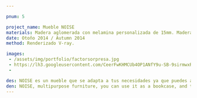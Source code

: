 ```yaml
---

pnum: 5

project_name: Mueble NOISE
materials: Madera aglomerada con melamina personalizada de 15mm. Madera de pino de 15mm. Tubo de acero de 1 pulgada.
date: Otoño 2014 / Autumn 2014
method: Renderizado V-ray.

images:
 - /assets/img/portfolio/factorsorpresa.jpg
 - https://lh3.googleusercontent.com/CeerFwKHMCUb4OP1ANfY9u-SB-9sirmwxR4XvtSfSzZgtpZi8OmDCIsmMDrpxUm04Y10j-XPZQ1Bk60nAK6mRLXHlNXSiK8n01V8XM6WfJV4U5-v36-YTpgs9PJv4XGM3ol672QSU2niNhXJZUCCCG8E3CnFu7tnn_r3HB5hk6jh6ClWwojDd3wIwATzKY5np0rYWSpo_I4W9ebNPQWovaWkkV54Iy8VCvfkW_dVeZ4Cjt07px5ecYZU0R4n8lfzV0UuuaptL7l6rMbAtVpceyFrbsn_IXzCrYwcEKSDh5UL3jFVfEs4Xt2BKfq6fjUD5qjh5su9oSii1AHbmY4cON3rDmhCmeKuQkl7fGDK7g6M661cVi0fff9Yl5UNGK1279kaL9jBDlJC9kHzinC6NdALiJ2_kZIF9JfAeIupThN75ZgzefvDitMIHbrSBYBiDjjI5Cru6mVc7Dzc6x8wkQvqUtxDq1OM2ZoUrFQGHQTBfAgi3F807Ax3sG_UhMHrg_qPj7J_YzhRDleK6JN9TW3F2dm2ZsswKuYMV27xZ0sV=w903-h677-no
 - 

des: NOISE es un mueble que se adapta a tus necesidades ya que puedes acomodarlo a tu gusto. Se puede utilizar de forma vertical como librero o armario; o en forma horizontal como mesa de centro. Sus tapas son bandejas portatiles las cuales puedes retirar fácilmente por medio de un sistema push y llevarlas dónde quieras para trabajar, comer o leer. Las patas de las bandejas son plegables y esto facilita el colocarlas nuevamente en el mueble. Existe una versión para potrar en la pared. 
den: NOISE, multipurpose furniture, you can use it as a bookcase, and the covers are also trays that can be taken off easily with a "push" sistem. Trays with folding legs, makes it easier to place them back in the bookcase. There is also a wall version.  
---
```

